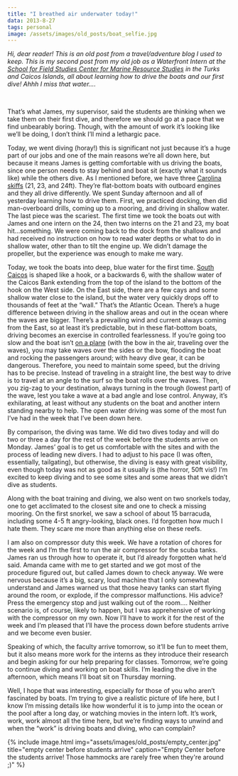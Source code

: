 ```yaml
---
title: "I breathed air underwater today!"
data: 2013-8-27
tags: personal
image: /assets/images/old_posts/boat_selfie.jpg
---
```


*Hi, dear reader! This is an old post from a travel/adventure blog I used to keep. This is my second post from my old job as a Waterfront Intern at the [School for Field Studies Center for Marine Resource Studies][CMRS] in the Turks and Caicos Islands, all about learning how to drive the boats and our first dive! Ahhh I miss that water....*

<br>

That’s what James, my supervisor, said the students are thinking when we take them on their first dive, and therefore we should go at a pace that we find unbearably boring.  Though, with the amount of work it’s looking like we’ll be doing, I don’t think I’ll mind a lethargic pace.

Today, we went diving (horay!) this is significant not just because it’s a huge part of our jobs and one of the main reasons we’re all down here, but because it means James is getting comfortable with us driving the boats, since one person needs to stay behind and boat sit (exactly what it sounds like) while the others dive.  As I mentioned before, we have three [Carolina skiffs][cs] (21, 23, and 24ft).  They’re flat-bottom boats with outboard engines and they all drive differently.  We spent Sunday afternoon and all of yesterday learning how to drive them.  First, we practiced docking, then did man-overboard drills, coming up to a mooring, and driving in shallow water.  The last piece was the scariest.  The first time we took the boats out with James and one intern on the 24, then two interns on the 21 and 23, my boat hit…something.  We were coming back to the dock from the shallows and had received no instruction on how to read water depths or what to do in shallow water, other than to tilt the engine up.  We didn’t damage the propeller, but the experience was enough to make me wary.

Today, we took the boats into deep, blue water for the first time.  [South Caicos][SC] is shaped like a hook, or a backwards 6, with the shallow water of the Caicos Bank extending from the top of the island to the bottom of the hook on the West side.  On the East side, there are a few cays and some shallow water close to the island, but the water very quickly drops off to thousands of feet at the “wall.”  That’s the Atlantic Ocean.  There’s a huge difference between driving in the shallow areas and out in the ocean where the waves are bigger.  There’s a prevailing wind and current always coming from the East, so at least it’s predictable, but in these flat-bottom boats, driving becomes an exercise in controlled fearlessness.  If you’re going too slow and the boat isn’t [on a plane][plane] (with the bow in the air, traveling over the waves), you may take waves over the sides or the bow, flooding the boat and rocking the passengers around; with heavy dive gear, it can be dangerous.  Therefore, you need to maintain some speed, but the driving has to be precise.  Instead of traveling in a straight line, the best way to drive is to travel at an angle to the surf so the boat rolls over the waves.  Then, you zig-zag to your destination, always turning in the trough (lowest part) of the wave, lest you take a wave at a bad angle and lose control.  Anyway, it’s exhilarating, at least without any students on the boat and another intern standing nearby to help.  The open water driving was some of the most fun I’ve had in the week that I’ve been down here.

By comparison, the diving was tame.  We did two dives today and will do two or three a day for the rest of the week before the students arrive on Monday.  James’ goal is to get us comfortable with the sites and with the process of leading new divers.  I had to adjust to his pace (I was often, essentially, tailgating), but otherwise, the diving is easy with great visibility, even though today was not as good as it usually is (the horror, 50ft vis!)  I’m excited to keep diving and to see some sites and some areas that we didn’t dive as students.

Along with the boat training and diving, we also went on two snorkels today, one to get acclimated to the closest site and one to check a missing mooring.  On the first snorkel, we saw a school of about 15 barracuda, including some 4-5 ft angry-looking, black ones.  I’d forgotten how much I hate them.  They scare me more than anything else on these reefs. 

I am also on compressor duty this week.  We have a rotation of chores for the week and I’m the first to run the air compressor for the scuba tanks.  James ran us through how to operate it, but I’d already forgotten what he’d said.  Amanda came with me to get started and we got most of the procedure figured out, but called James down to check anyway.  We were nervous because it’s a big, scary, loud machine that I only somewhat understand and James warned us that those heavy tanks can start flying around the room, or explode, if the compressor malfunctions.  His advice?  Press the emergency stop and just walking out of the room…. Neither scenario is, of course, likely to happen, but I was apprehensive of working with the compressor on my own.  Now I’ll have to work it for the rest of the week and I’m pleased that I’ll have the process down before students arrive and we become even busier.

Speaking of which, the faculty arrive tomorrow, so it’ll be fun to meet them, but it also means more work for the interns as they introduce their research and begin asking for our help preparing for classes.  Tomorrow, we’re going to continue diving and working on boat skills.  I’m leading the dive in the afternoon, which means I’ll boat sit on Thursday morning.

Well, I hope that was interesting, especially for those of you who aren’t fascinated by boats. I’m trying to give a realistic picture of life here, but I know I’m missing details like how wonderful it is to jump into the ocean or the pool after a long day, or watching movies in the intern loft.  It’s work, work, work almost all the time here, but we’re finding ways to unwind and when the “work” is driving boats and diving, who can complain?

{% include image.html img="assets/images/old_posts/empty_center.jpg" title="empty center before students arrive" caption="Empty Center before the students arrive! Those hammocks are rarely free when they're around ;)" %}


[CMRS]: https://fieldstudies.org/centers/tci/
[cs]: q=carolina+skiff&source=lnms&tbm=isch&sa=X&ved=0ahUKEwjIns-Rg-_cAhWHJcAKHcytApUQ_AUICigB&biw=1024&bih=1200
[SC]: https://lizziemcn.files.wordpress.com/2010/07/south-caicos.jpg
[plane]: https://en.wikipedia.org/wiki/Planing_(boat)